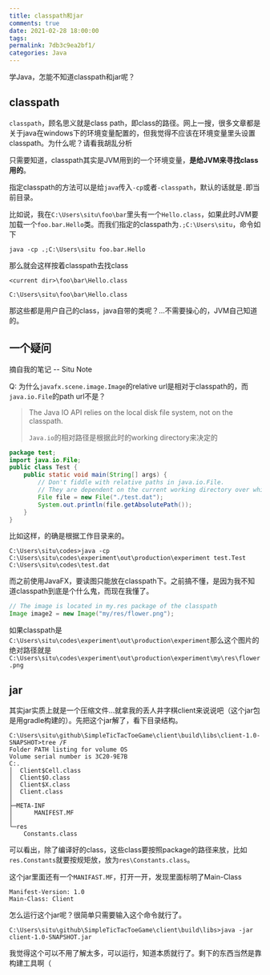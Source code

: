 ```yaml
---
title: classpath和jar
comments: true
date: 2021-02-28 18:00:00
tags:
permalink: 7db3c9ea2bf1/
categories: Java
---
```


学Java，怎能不知道classpath和jar呢？

<!-- more -->

## classpath

`classpath`，顾名思义就是class path，即class的路径。网上一搜，很多文章都是关于java在windows下的环境变量配置的，但我觉得不应该在环境变量里头设置classpath。为什么呢？请看我胡乱分析

只需要知道，classpath其实是JVM用到的一个环境变量，**是给JVM来寻找class用的**。

指定classpath的方法可以是给`java`传入`-cp`或者`-classpath`，默认的话就是`.`即当前目录。

比如说，我在`C:\Users\situ\foo\bar`里头有一个`Hello.class`，如果此时JVM要加载一个`foo.bar.Hello`类。而我们指定的classpath为`.;C:\Users\situ`，命令如下

``` shell
java -cp .;C:\Users\situ foo.bar.Hello
```

那么就会这样按着classpath去找class

`<current dir>\foo\bar\Hello.class`

`C:\Users\situ\foo\bar\Hello.class`

那这些都是用户自己的class，java自带的类呢？...不需要操心的，JVM自己知道的。

## 一个疑问

摘自我的笔记 -- Situ Note

Q: 为什么`javafx.scene.image.Image`的relative url是相对于classpath的，而`java.io.File`的path url不是？

> The Java IO API relies on the local disk file system, not on the classpath.
>
> `Java.io`的相对路径是根据此时的working directory来决定的

``` java
package test;
import java.io.File;
public class Test {
    public static void main(String[] args) {
        // Don't fiddle with relative paths in java.io.File. 
        // They are dependent on the current working directory over which you have totally no control from inside the Java code.
        File file = new File("./test.dat");
        System.out.println(file.getAbsolutePath());
    }
}
```

比如这样，的确是根据工作目录来的。

``` shell
C:\Users\situ\codes>java -cp C:\Users\situ\codes\experiment\out\production\experiment test.Test
C:\Users\situ\codes\test.dat
```

而之前使用JavaFX，要读图只能放在classpath下。之前搞不懂，是因为我不知道classpath到底是个什么鬼，而现在我懂了。

``` java
// The image is located in my.res package of the classpath
Image image2 = new Image("my/res/flower.png");
```

如果classpath是`C:\Users\situ\codes\experiment\out\production\experiment`那么这个图片的绝对路径就是`C:\Users\situ\codes\experiment\out\production\experiment\my\res\flower.png`

## jar

其实jar实质上就是一个压缩文件...就拿我的丢人井字棋client来说说吧（这个jar包是用gradle构建的）。先把这个jar解了，看下目录结构。

``` shell
C:\Users\situ\github\SimpleTicTacToeGame\client\build\libs\client-1.0-SNAPSHOT>tree /F
Folder PATH listing for volume OS
Volume serial number is 3C20-9E7B
C:.
│  Client$Cell.class
│  Client$O.class
│  Client$X.class
│  Client.class
│
├─META-INF
│      MANIFEST.MF
│
└─res
    Constants.class
```

可以看出，除了编译好的class，这些class要按照package的路径来放，比如`res.Constants`就要按规矩放，放为`res\Constants.class`。

这个jar里面还有一个`MANIFAST.MF`，打开一开，发现里面标明了Main-Class

```
Manifest-Version: 1.0
Main-Class: Client
```

怎么运行这个jar呢？很简单只需要输入这个命令就行了。

``` shell
C:\Users\situ\github\SimpleTicTacToeGame\client\build\libs>java -jar client-1.0-SNAPSHOT.jar
```

我觉得这个可以不用了解太多，可以运行，知道本质就行了。剩下的东西当然是靠构建工具啊（